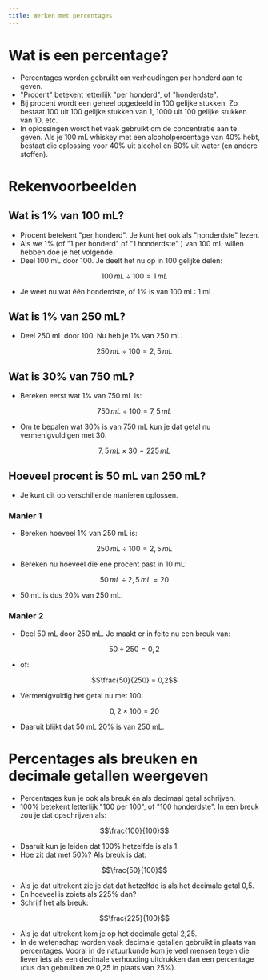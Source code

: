 ```yaml
---
title: Werken met percentages
---
```

# Wat is een percentage?
- Percentages worden gebruikt om verhoudingen per honderd aan te geven.
- "Procent" betekent letterlijk "per honderd", of "honderdste".
- Bij procent wordt een geheel opgedeeld in 100 gelijke stukken. Zo bestaat 100 uit 100 gelijke stukken van 1, 1000 uit 100 gelijke stukken van 10, etc.
- In oplossingen wordt het vaak gebruikt om de concentratie aan te geven. Als je 100 mL whiskey met een alcoholpercentage van 40% hebt, bestaat die oplossing voor 40% uit alcohol en 60% uit water (en andere stoffen).
# Rekenvoorbeelden
## Wat is 1% van 100 mL?
- Procent betekent "per honderd". Je kunt het ook als "honderdste" lezen.
- Als we 1% (of "1 per honderd" of "1 honderdste" ) van 100 mL willen hebben doe je het volgende.
- Deel 100 mL door 100. Je deelt het nu op in 100 gelijke delen:

$$100\,mL \div 100 = 1\,mL$$
- Je weet nu wat één honderdste, of 1% is van 100 mL: 1 mL.

## Wat is 1% van 250 mL?
- Deel 250 mL door 100. Nu heb je 1% van 250 mL:

$$250\,mL \div 100 = 2,5\,mL$$
## Wat is 30% van 750 mL?
- Bereken eerst wat 1% van 750 mL is:

$$750\,mL \div 100 = 7,5\,mL$$
- Om te bepalen wat 30% is van 750 mL kun je dat getal nu vermenigvuldigen met 30:

$$7,5\,mL \times 30 = 225\,mL$$
## Hoeveel procent is 50 mL van 250 mL?
- Je kunt dit op verschillende manieren oplossen.
### Manier 1
- Bereken hoeveel 1% van 250 mL is:

$$250\,mL \div 100 = 2,5\,mL$$
- Bereken nu hoeveel die ene procent past in 10 mL:

$$50\,mL \div 2,5\,mL = 20$$
- 50 mL is dus 20% van 250 mL.
### Manier 2
- Deel 50 mL door 250 mL. Je maakt er in feite nu een breuk van:

$$50\div250=0,2$$
- of:

$$\frac{50}{250} = 0,2$$

- Vermenigvuldig het getal nu met 100:

$$0,2 \times 100 = 20$$
- Daaruit blijkt dat 50 mL 20% is van 250 mL.
# Percentages als breuken en decimale getallen weergeven
- Percentages kun je ook als breuk én als decimaal getal schrijven.
- 100% betekent letterlijk "100 per 100", of "100 honderdste". In een breuk zou je dat opschrijven als:

$$\frac{100}{100}$$
- Daaruit kun je leiden dat 100% hetzelfde is als 1.
- Hoe zit dat met 50%? Als breuk is dat:

$$\frac{50}{100}$$
- Als je dat uitrekent zie je dat dat hetzelfde is als het decimale getal 0,5.
- En hoeveel is zoiets als 225% dan?
- Schrijf het als breuk:

$$\frac{225}{100}$$
- Als je dat uitrekent kom je op het decimale getal 2,25.
- In de wetenschap worden vaak decimale getallen gebruikt in plaats van percentages. Vooral in de natuurkunde kom je veel mensen tegen die liever iets als een decimale verhouding uitdrukken dan een percentage (dus dan gebruiken ze 0,25 in plaats van 25%).